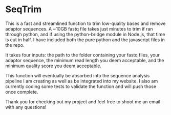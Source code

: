 # SeqTrim
This is a fast and streamlined function to trim low-quality bases and remove adaptor sequences. A ~10GB fastq file takes just minutes to trim if ran through python, and if using the python-bridge module in Node.js, that time is cut in half. I have included both the pure python and the javascript files in the repo.

It takes four inputs: the path to the folder containing your fastq files, your adaptor sequence, the minimum read length you deem acceptable, and the minimum quality score you deem acceptable.

This function will eventually be absorbed into the sequence analysis pipeline I am creating as well as be integrated into my website. I also am currently coding some tests to validate the function and will push those once complete.

Thank you for checking out my project and feel free to shoot me an email with any questions!
